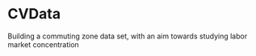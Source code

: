 # CVData
Building a commuting zone data set, with an aim towards studying labor market concentration
